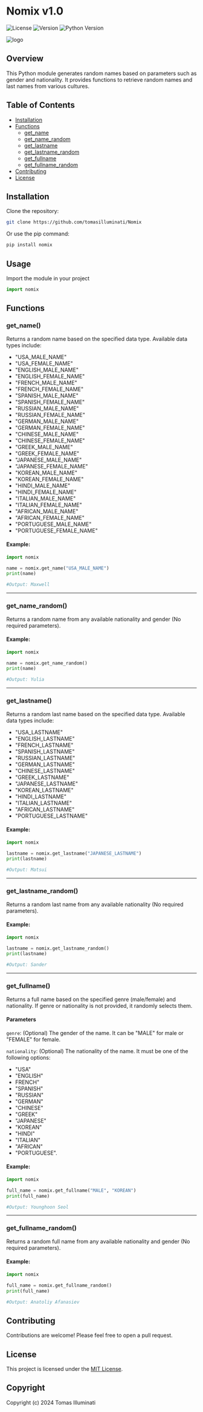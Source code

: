 # Nomix v1.0
![License](https://img.shields.io/badge/license-MIT-red.svg)
![Version](https://img.shields.io/badge/version-1.0-brightgreen)
![Python Version](https://img.shields.io/badge/python-3.11-blue)


![logo](https://github.com/tomasilluminati/Nomix/blob/main/logo/logo.png)

## Overview
This Python module generates random names based on parameters such as gender and nationality. It provides functions to retrieve random names and last names from various cultures.

## Table of Contents
- [Installation](#installation)
- [Functions](#functions)
  - [get_name](#get_name)
  - [get_name_random](#get_name_random)
  - [get_lastname](#get_lastname)
  - [get_lastname_random](#get_lastname_random)
  - [get_fullname](#get_fullname)
  - [get_fullname_random](#get_fullname_random)
- [Contributing](#contributing)
- [License](#license)

## Installation
Clone the repository:

```bash
git clone https://github.com/tomasilluminati/Nomix
```
Or use the pip command:

```bash
pip install nomix 
```

## Usage
Import the module in your project

```python
import nomix 
```

## Functions

### get_name()
Returns a random name based on the specified data type. Available data types include:

- "USA_MALE_NAME"
- "USA_FEMALE_NAME"
- "ENGLISH_MALE_NAME"
- "ENGLISH_FEMALE_NAME"
- "FRENCH_MALE_NAME"
- "FRENCH_FEMALE_NAME"
- "SPANISH_MALE_NAME"
- "SPANISH_FEMALE_NAME"
- "RUSSIAN_MALE_NAME"
- "RUSSIAN_FEMALE_NAME"
- "GERMAN_MALE_NAME"
- "GERMAN_FEMALE_NAME"
- "CHINESE_MALE_NAME"
- "CHINESE_FEMALE_NAME"
- "GREEK_MALE_NAME"
- "GREEK_FEMALE_NAME"
- "JAPANESE_MALE_NAME"
- "JAPANESE_FEMALE_NAME"
- "KOREAN_MALE_NAME"
- "KOREAN_FEMALE_NAME"
- "HINDI_MALE_NAME"
- "HINDI_FEMALE_NAME"
- "ITALIAN_MALE_NAME"
- "ITALIAN_FEMALE_NAME"
- "AFRICAN_MALE_NAME"
- "AFRICAN_FEMALE_NAME"
- "PORTUGUESE_MALE_NAME"
- "PORTUGUESE_FEMALE_NAME"

#### Example:

```python
import nomix 

name = nomix.get_name("USA_MALE_NAME")
print(name)

#Output: Maxwell 
```

------

### get_name_random()
Returns a random name from any available nationality and gender (No required parameters).

#### Example:

```python
import nomix 

name = nomix.get_name_random()
print(name)

#Output: Yulia
```

-----
### get_lastname()
Returns a random last name based on the specified data type. Available data types include:

- "USA_LASTNAME"
- "ENGLISH_LASTNAME"
- "FRENCH_LASTNAME"
- "SPANISH_LASTNAME"
- "RUSSIAN_LASTNAME"
- "GERMAN_LASTNAME"
- "CHINESE_LASTNAME"
- "GREEK_LASTNAME"
- "JAPANESE_LASTNAME"
- "KOREAN_LASTNAME"
- "HINDI_LASTNAME"
- "ITALIAN_LASTNAME"
- "AFRICAN_LASTNAME"
- "PORTUGUESE_LASTNAME"

#### Example:

```python
import nomix 

lastname = nomix.get_lastname("JAPANESE_LASTNAME")
print(lastname)

#Output: Matsui 
```

-----
### get_lastname_random()
Returns a random last name from any available nationality (No required parameters).

#### Example:

```python
import nomix 

lastname = nomix.get_lastname_random()
print(lastname)

#Output: Sander 
```

----
### get_fullname()
Returns a full name based on the specified genre (male/female) and nationality. If genre or nationality is not provided, it randomly selects them.

#### Parameters

`genre`: (Optional) The gender of the name. It can be "MALE" for male or "FEMALE" for female.

`nationality`: (Optional) The nationality of the name. It must be one of the following options:

- "USA"
- "ENGLISH"
- FRENCH"
- "SPANISH"
- "RUSSIAN"
- "GERMAN"
- "CHINESE"
- "GREEK"
- "JAPANESE"
- "KOREAN"
- "HINDI"
- "ITALIAN"
- "AFRICAN"
- "PORTUGUESE".


#### Example:

```python
import nomix 

full_name = nomix.get_fullname("MALE", "KOREAN")
print(full_name)

#Output: Younghoon Seol
```

-----
### get_fullname_random()
Returns a random full name from any available nationality and gender (No required parameters).

#### Example:

```python
import nomix 

full_name = nomix.get_fullname_random()
print(full_name)

#Output: Anatoliy Afanasiev
```

## Contributing
Contributions are welcome! Please feel free to open a pull request.

## License
This project is licensed under the [MIT License](LICENSE).

## Copyright
Copyright (c) 2024 Tomas Illuminati

